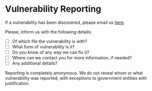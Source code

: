 # Vulnerability Reporting

If a vulnerability has been discovered, please email us [here](westpointcompsciteam@gmail.com).

Please, inform us with the following details:
- [ ] Of which file the vulnerability is with?
- [ ] What form of vulnerability is it?
- [ ] Do you know of any way we can fix it?
- [ ] Where can we contact you for more information, if needed?
- [ ] Any additional details?

Reporting is completely anonymous. We do not reveal whom or what vulnerability was reported, with exceptions to government entities with justification.